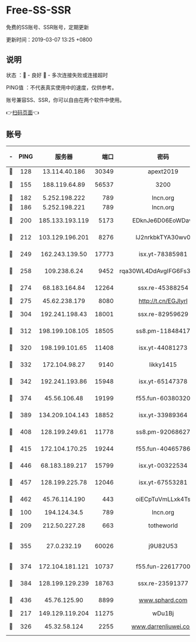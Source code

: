 # Free-SS-SSR

免费的SS账号、SSR账号，定期更新

更新时间：2019-03-07 13:25 +0800

## 说明

状态     ：🙂 - 良好 🙁 - 多次连接失败或连接超时

PING值   ：不代表真实使用中的速度，仅供参考。

账号兼容SS、SSR，你可以自由在两个软件中使用。

👉[扫码页面](https://liesauer.github.io/Free-SS-SSR/)👈

## 账号

|-|PING|服务器|端口|密码|加密方式|区域|
|:----:|:----:|:-----:|-----:|:----:|:----:|:----:|
|🙂|128|13.114.40.186|30349|apext2019|chacha20|JP|
|🙂|155|188.119.64.89|56537|3200|aes-256-cfb|RU|
|🙂|182|5.252.198.222|789|lncn.org|rc4|JP|
|🙂|186|5.252.198.221|789|lncn.org|rc4|JP|
|🙂|200|185.133.193.119|5173|EDknJe6D06EoWDaw|aes-256-cfb|US|
|🙂|212|103.129.196.201|8276|lJ2nrkbkTYA30wv0|aes-256-cfb|US|
|🙂|249|162.243.139.50|17773|isx.yt-78385981|aes-256-cfb|US|
|🙂|258|109.238.6.24|9452|rqa30WL4DdAvgIFG6Fs3znzTa|aes-256-cfb|FR|
|🙂|274|68.183.164.84|12264|ssx.re-45388254|aes-256-cfb|US|
|🙂|275|45.62.238.179|8080|http://t.cn/EGJIyrl|rc4-md5|CA|
|🙂|304|192.241.198.43|18001|ssx.re-82959629|aes-256-cfb|US|
|🙂|312|198.199.108.105|18505|ss8.pm-11848417|aes-256-cfb|US|
|🙂|320|198.199.101.65|11408|isx.yt-44081273|aes-256-cfb|US|
|🙂|332|172.104.98.27|9140|likky1415|aes-256-cfb|JP|
|🙂|342|192.241.193.86|15948|isx.yt-65147378|aes-256-cfb|US|
|🙂|374|45.56.106.48|19199|f55.fun-60380320|aes-256-cfb|US|
|🙂|389|134.209.104.143|18852|isx.yt-33989364|aes-256-cfb|SG|
|🙂|408|128.199.249.61|11778|ss8.pm-92068627|aes-256-cfb|SG|
|🙂|415|172.104.170.25|19244|f55.fun-40465786|aes-256-cfb|SG|
|🙂|446|68.183.189.217|15799|isx.yt-00322534|aes-256-cfb|SG|
|🙂|457|128.199.225.78|12046|isx.yt-67553281|aes-256-cfb|SG|
|🙂|462|45.76.114.190|443|oiECpTuVmLLxk4Ts|aes-256-cfb|AU|
|🙂|100|194.124.34.5|789|lncn.org|rc4|JP|
|🙂|209|212.50.227.28|663|totheworld|aes-256-cfb|US|
|🙂|355|27.0.232.19|60026|j9U82U53|xchacha20-ietf-poly1305|HK|
|🙂|374|172.104.181.121|10737|f55.fun-22617700|aes-256-cfb|SG|
|🙂|384|128.199.129.239|18763|ssx.re-23591377|aes-256-cfb|SG|
|🙂|436|45.76.125.90|8899|www.sphard.com|aes-256-cfb|AU|
|🙁|217|149.129.119.204|11275|wDu1Bj|rc4-md5|HK|
|🙁|326|45.32.58.124|2255|www.darrenliuwei.com|aes-256-cfb|JP|
